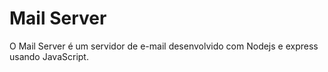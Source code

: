 # Mail Server
O Mail Server é um servidor de e-mail desenvolvido com Nodejs e express usando JavaScript.
